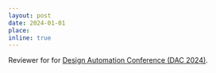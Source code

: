 ```yaml
---
layout: post
date: 2024-01-01
place: 
inline: true
---
```


Reviewer for  for [Design Automation Conference (DAC 2024)](https://www.dac.com/).